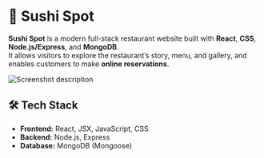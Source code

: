 
# 🍣 Sushi Spot


**Sushi Spot** is a modern full-stack restaurant website built with **React**, **CSS**, **Node.js/Express**, and **MongoDB**.  
It allows visitors to explore the restaurant’s story, menu, and gallery, and enables customers to make **online reservations**.


![Screenshot description](sushi_spot_img.png)


## 🛠️ Tech Stack

- **Frontend:** React, JSX, JavaScript, CSS
- **Backend:** Node.js, Express
- **Database:** MongoDB (Mongoose)
